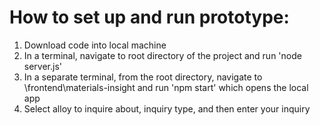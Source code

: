 # How to set up and run prototype:

1. Download code into local machine
2. In a terminal, navigate to root directory of the project and run 'node server.js'
3. In a separate terminal, from the root directory, navigate to \frontend\materials-insight and run 'npm start' which opens the local app
4. Select alloy to inquire about, inquiry type, and then enter your inquiry


